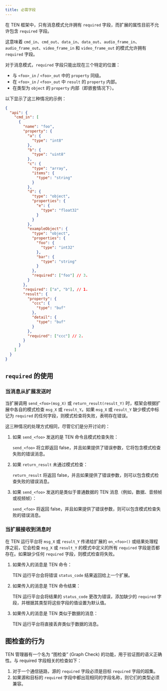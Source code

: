 ```yaml
---
title: 必需字段
---
```


在 TEN 框架中，只有消息模式允许拥有 `required` 字段，而扩展的属性目前不允许包含 `required` 字段。

这意味着 `cmd_in`、`cmd_out`、`data_in`、`data_out`、`audio_frame_in`、`audio_frame_out`、`video_frame_in` 和 `video_frame_out` 的模式允许拥有 `required` 字段。

对于消息模式，`required` 字段只能出现在三个特定的位置：

- 与 `<foo>_in` / `<foo>_out` 中的 `property` 同级。
- 在 `<foo>_in` / `<foo>_out` 中 `result` 的 `property` 内部。
- 在类型为 `object` 的 `property` 内部（即嵌套情况下）。

以下显示了这三种情况的示例：

```json
{
  "api": {
    "cmd_in": [
      {
        "name": "foo",
        "property": {
          "a": {
            "type": "int8"
          },
          "b": {
            "type": "uint8"
          },
          "c": {
            "type": "array",
            "items": {
              "type": "string"
            }
          },
          "d": {
            "type": "object",
            "properties": {
              "e": {
                "type": "float32"
              }
            }
          },
          "exampleObject": {
            "type": "object",
            "properties": {
              "foo": {
                "type": "int32"
              },
              "bar": {
                "type": "string"
              }
            },
            "required": ["foo"] // 3.
          }
        },
        "required": ["a", "b"], // 1.
        "result": {
          "property": {
            "ccc": {
              "type": "buf"
            },
            "detail": {
              "type": "buf"
            }
          },
          "required": ["ccc"] // 2.
        }
      }
    ]
  }
}
```

## `required` 的使用

### 当消息从扩展发送时

当扩展调用 `send_<foo>(msg_X)` 或 `return_result(result_Y)` 时，框架会根据扩展中各自的模式检查 `msg_X` 或 `result_Y`。如果 `msg_X` 或 `result_Y` 缺少模式中标记为 `required` 的任何字段，则模式检查将失败，表明存在错误。

这三种情况的处理方式相同，尽管它们是分开讨论的：

1. 如果 `send_<foo>` 发送的是 TEN 命令且模式检查失败：

   `send_<foo>` 将立即返回 false，并且如果提供了错误参数，它将包含模式检查失败的错误消息。

2. 如果 `return_result` 未通过模式检查：

   `return_result` 将返回 false，并且如果提供了错误参数，则可以包含模式检查失败的错误消息。

3. 如果 `send_<foo>` 发送的是类似于普通数据的 TEN 消息（例如，数据、音频帧或视频帧）：

   `send_<foo>` 将返回 false，并且如果提供了错误参数，则可以包含模式检查失败的错误消息。

### 当扩展接收到消息时

在 TEN 运行平台将 `msg_X` 或 `result_Y` 传递给扩展的 `on_<foo>()` 或结果处理程序之前，它会检查 `msg_X` 或 `result_Y` 的模式中定义的所有 `required` 字段是否都存在。如果缺少任何 `required` 字段，则模式检查将失败。

1. 如果传入的消息是 TEN 命令：

   TEN 运行平台会将错误 `status_code` 结果返回给上一个扩展。

2. 如果传入的消息是 TEN 命令结果：

   TEN 运行平台会将结果的 `status_code` 更改为错误，添加缺少的 `required` 字段，并根据其类型将这些字段的值设置为默认值。

3. 如果传入的消息是 TEN 类似于数据的消息：

   TEN 运行平台将直接丢弃类似于数据的消息。

## 图检查的行为

TEN 管理器有一个名为 “图检查” (Graph Check) 的功能，用于验证图的语义正确性。与 required 字段相关的检查如下：

1. 对于一个通信链路，源的 `required` 字段必须是目标 `required` 字段的超集。
2. 如果源和目标的 `required` 字段中都出现相同的字段名称，则它们的类型必须兼容。
